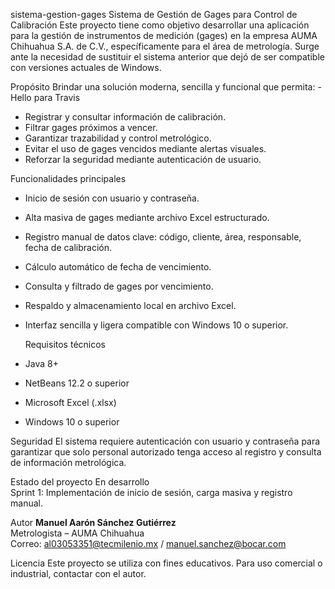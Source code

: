 sistema-gestion-gages
Sistema de Gestión de Gages para Control de Calibración
Este proyecto tiene como objetivo desarrollar una aplicación para la gestión de instrumentos de medición (gages) en la empresa AUMA Chihuahua S.A. de C.V., específicamente para el área de metrología. Surge ante la necesidad de sustituir el sistema anterior que dejó de ser compatible con versiones actuales de Windows.

Propósito
Brindar una solución moderna, sencilla y funcional que permita:
-Hello para Travis
- Registrar y consultar información de calibración.
- Filtrar gages próximos a vencer.
- Garantizar trazabilidad y control metrológico.
- Evitar el uso de gages vencidos mediante alertas visuales.
- Reforzar la seguridad mediante autenticación de usuario.

Funcionalidades principales
- Inicio de sesión con usuario y contraseña.
- Alta masiva de gages mediante archivo Excel estructurado.
- Registro manual de datos clave: código, cliente, área, responsable, fecha de calibración.
- Cálculo automático de fecha de vencimiento.
- Consulta y filtrado de gages por vencimiento.
- Respaldo y almacenamiento local en archivo Excel.
- Interfaz sencilla y ligera compatible con Windows 10 o superior.

  Requisitos técnicos
- Java 8+
- NetBeans 12.2 o superior
- Microsoft Excel (.xlsx)
- Windows 10 o superior

Seguridad
El sistema requiere autenticación con usuario y contraseña para garantizar que solo personal autorizado tenga acceso al registro y consulta de información metrológica.

Estado del proyecto
En desarrollo  
Sprint 1: Implementación de inicio de sesión, carga masiva y registro manual.

Autor
**Manuel Aarón Sánchez Gutiérrez**  
Metrologista – AUMA Chihuahua  
Correo: al03053351@tecmilenio.mx / manuel.sanchez@bocar.com

Licencia
Este proyecto se utiliza con fines educativos. Para uso comercial o industrial, contactar con el autor.
